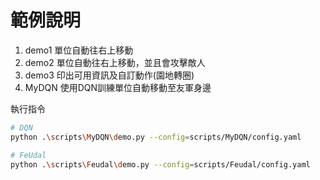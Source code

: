 # 範例說明

1. demo1 單位自動往右上移動
2. demo2 單位自動往右上移動，並且會攻擊敵人
3. demo3 印出可用資訊及自訂動作(園地轉圈)
4. MyDQN 使用DQN訓練單位自動移動至友軍身邊

執行指令
```bash
# DQN
python .\scripts\MyDQN\demo.py --config=scripts/MyDQN/config.yaml

# FeUdal
python .\scripts\Feudal\demo.py --config=scripts/Feudal/config.yaml
```


